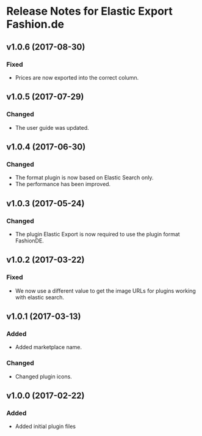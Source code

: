 # Release Notes for Elastic Export Fashion.de

## v1.0.6 (2017-08-30)

### Fixed
- Prices are now exported into the correct column.

## v1.0.5 (2017-07-29)

### Changed
- The user guide was updated.

## v1.0.4 (2017-06-30)

### Changed
- The format plugin is now based on Elastic Search only.
- The performance has been improved.

## v1.0.3 (2017-05-24)

### Changed
- The plugin Elastic Export is now required to use the plugin format FashionDE.

## v1.0.2 (2017-03-22)

### Fixed
- We now use a different value to get the image URLs for plugins working with elastic search.

## v1.0.1 (2017-03-13)

### Added
- Added marketplace name.

### Changed
- Changed plugin icons.

## v1.0.0 (2017-02-22)
 
### Added
- Added initial plugin files
